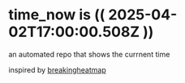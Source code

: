# time_now is (( 2025-04-02T17:00:00.508Z ))

an automated repo that shows the currnent time

inspired by [breakingheatmap](https://github.com/breakingheatmap/breakingheatmap)